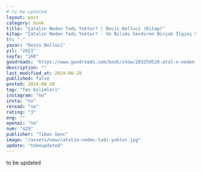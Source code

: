 ```yaml
---
# to be updated
layout: post
category: book
title: "Çatalın Neden Tadı Yoktur? | Devis Belluci (Kitap)"
kitap: "Çatalın Neden Tadı Yoktur? - Ve Bilimi Sevdiren Birçok İlginç Soru"
tr: "-"
yazar: "Devis Belluci"
yil: "2023"
sayfa: "160"
goodreads: "https://www.goodreads.com/book/show/203259520-atal-n-neden-tad-yoktur"
description: ""
last_modified_at: 2024-08-28
published: false
posted: 2024-08-28
tag: "fen bilimleri"
instagram: "no"
insta: "no"
reread: "no"
rating: "3"
eng: ""
openai: "no"
num: "429"
publisher: "Timas Genc"
image: "/assets/new/catalin-neden-tadi-yoktur.jpg"
update: "tobeupdated"
---
```


to be updated
